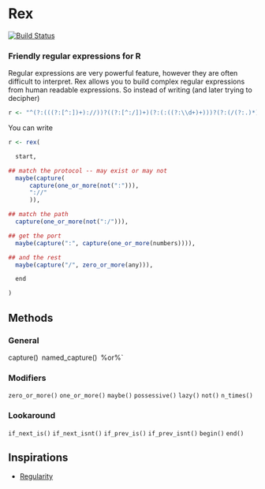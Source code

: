 # Rex
[![Build Status](https://travis-ci.org/kevinushey/rex.png?branch=master)](https://travis-ci.org/kevinushey/rex)
### Friendly regular expressions for R

Regular expressions are very powerful feature, however they are often difficult
to interpret. Rex allows you to build complex regular expressions from human
readable expressions.  So instead of writing (and later trying to decipher)
```r
r <- "^(?:(((?:[^:])+)://))?((?:[^:/])+)(?:(:((?:\\d+)+)))?(?:(/(?:.)*))?$"
```

You can write

```r
r <- rex(

  start,

## match the protocol -- may exist or may not
  maybe(capture(
      capture(one_or_more(not(":"))),
      "://"
      )),

## match the path
  capture(one_or_more(not(":/"))),

## get the port
  maybe(capture(":", capture(one_or_more(numbers)))),

## and the rest
  maybe(capture("/", zero_or_more(any))),

  end

)
```

## Methods
### General
capture()`
`named_capture()`
`%or%`
### Modifiers
`zero_or_more()`
`one_or_more()`
`maybe()`
`possessive()`
`lazy()`
`not()`
`n_times()`
### Lookaround
`if_next_is()`
`if_next_isnt()`
`if_prev_is()`
`if_prev_isnt()`
`begin()`
`end()`

## Inspirations
- [Regularity](https://github.com/andrewberls/regularity)
